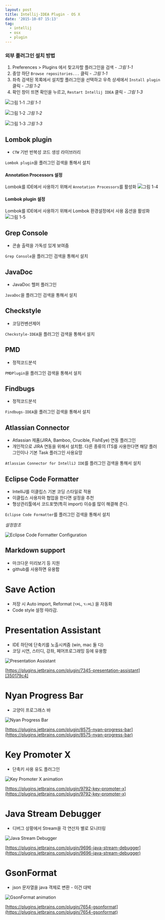 ```yaml
---
layout: post
title: Intellij-IDEA Plugin - OS X
date: '2015-10-07 15:13'
tag:
  - intellij
  - osx
  - plugin
---
```


### 외부 플러그인 설치 방법

1. Preferences > Plugins 에서 찾고자할 플러그인을 검색 - _그림 1-1_
2. 중앙 하단 `Browse repositories...` 클릭 - _그림 1-1_
3. 좌측 검색된 목록에서 설치할 플러그인을 선택하고 우측 상세에서 `Install plugin` 클릭 - _그림 1-2_
4. 확인 창이 뜨면 확인을 누르고, `Restart Intellij IDEA` 클릭 - _그림 1-3_

![그림 1-1](/images/2015/10/intellijPlugins_1-1.png)
_그림 1-1_

![그림 1-2](/images/2015/10/intellijPlugins_1-2.png)
_그림 1-2_

![그림 1-3](/images/2015/10/intellijPlugins_1-3.png)
_그림 1-3_

## Lombok plugin

- `CTW` 기반 반복성 코드 생성 라이브러리

`Lombok plugin`을 플러그인 검색을 통해서 설치

#### Annotation Processors 설정

Lombok를 IDE에서 사용하기 위해서 `Annotation Processors`를 활성화
![그림 1-4](/images/2015/10/intellijPlugins_1-4.png)

#### Lombok plugin 설정

Lombok를 IDE에서 사용하기 위해서 Lombok 환경설정에서 사용 옵션을 활성화
![그림 1-5](/images/2015/10/intellijPlugins_1-5.png)

## Grep Console

- 콘솔 출력을 가독성 있게 보여줌

`Grep Console`을 플러그인 검색을 통해서 설치

## JavaDoc

- JavaDoc 헬퍼 플러그인

`JavaDoc`을 플러그인 검색을 통해서 설치

## Checkstyle

- 코딩컨벤션제어

`Checkstyle-IDEA`을 플러그인 검색을 통해서 설치

## PMD

- 정적코드분석

`PMDPlugin`을 플러그인 검색을 통해서 설치

## Findbugs

- 정적코드분석

`Findbugs-IDEA`을 플러그인 검색을 통해서 설치

## Atlassian Connector

- Atlassian 제품(JIRA, Bamboo, Crucible, FishEye) 연동 플러그인
- 개인적으로 JIRA 연동을 위해서 설치함. 다른 종류의 ITS를 사용한다면 해당 플러그인이나 기본 Task 플러그인 사용요망

`Atlassian Connector for IntelliJ IDE`를 플러그인 검색을 통해서 설치

## Eclipse Code Formatter

- IntelliJ를 이클립스 기본 코딩 스타일로 적용
- 이클립스 사용자와 협업을 한다면 설정을 추천
- 형상관리툴에서 코드포맷(특히 import) 이슈를 많이 해결해 준다.

`Eclipse Code Formatter`를 플러그인 검색을 통해서 설치

*설정참조*

![Eclipse Code Formatter Configuration](/images/2015/10/intellijPlugin_eclipseCodeFormatter.png)

## Markdown support

- 마크다운 미리보기 등 지원
- github를 사용하면 유용함

# Save Action

- 저장 시 Auto import, Reformat (`⌥⌘L`, `⌥⇧⌘L`) 을 자동화
- Code style 설정 따라감.

# Presentation Assistant

- IDE 하단에 단축키를 노출시켜줌 (win, mac 둘 다)
- 코딩 시연, 스터디, 강좌, 페어프로그래밍 등에 유용함

![Presentation Assistant](https://plugins.jetbrains.com/files/7345/screenshot_14337.png)

  [350179c4]: https://plugins.jetbrains.com/plugin/7345-presentation-assistant "Presentation Assistant"

[https://plugins.jetbrains.com/plugin/7345-presentation-assistant][350179c4]

# Nyan Progress Bar

- 고양이 프로그래스 바

![Nyan Progress Bar](https://pbs.twimg.com/media/DIaz0JxVwAEL9iT.jpg)

[https://plugins.jetbrains.com/plugin/8575-nyan-progress-bar](https://plugins.jetbrains.com/plugin/8575-nyan-progress-bar)

# Key Promoter X

- 단축키 사용 유도 플러그인

![Key Promoter X animation](https://camo.githubusercontent.com/c5696e472c432542417a8c0cb795524b572b1c56/687474703a2f2f692e696d6775722e636f6d2f327a42644d54382e676966)

[https://plugins.jetbrains.com/plugin/9792-key-promoter-x](https://plugins.jetbrains.com/plugin/9792-key-promoter-x)

# Java Stream Debugger

- 디버그 상황에서 Stream을 각 연산자 별로 모니터링

![Java Stream Debugger](https://raw.githubusercontent.com/bibaev/static/master/flat_mode.png)

[https://plugins.jetbrains.com/plugin/9696-java-stream-debugger](https://plugins.jetbrains.com/plugin/9696-java-stream-debugger)

# GsonFormat

- json 문자열을 java 객체로 변환 - 이건 대박

![GsonFormat animation](https://plugins.jetbrains.com/files/7654/screenshot_15729.png)

[https://plugins.jetbrains.com/plugin/7654-gsonformat](https://plugins.jetbrains.com/plugin/7654-gsonformat)
